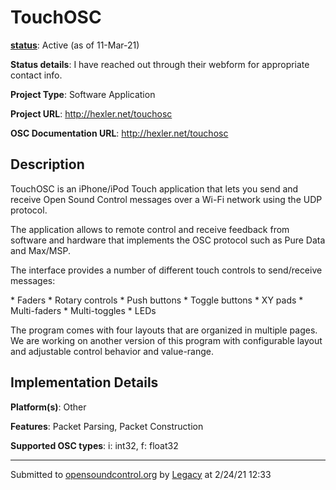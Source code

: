 # TouchOSC

**[status](../implementation-status.html)**: Active (as of 11-Mar-21)

**Status details**: 
I have reached out through their webform for appropriate contact info.

**Project Type**: Software Application

**Project URL**: <http://hexler.net/touchosc>

**OSC Documentation URL**: <http://hexler.net/touchosc>

## Description

TouchOSC is an iPhone/iPod Touch application that lets you send and receive Open Sound Control messages over a Wi-Fi network using the UDP protocol. <p> The application allows to remote control and receive feedback from software and hardware that implements the OSC protocol such as Pure Data and Max/MSP. <p> The interface provides a number of different touch controls to send/receive messages: <p> * Faders * Rotary controls * Push buttons * Toggle buttons * XY pads * Multi-faders * Multi-toggles * LEDs <p> The program comes with four layouts that are organized in multiple pages. We are working on another version of this program with configurable layout and adjustable control behavior and value-range.

## Implementation Details

**Platform(s)**: Other

**Features**: Packet Parsing, Packet Construction

**Supported OSC types**: i: int32, f: float32

---
Submitted to [opensoundcontrol.org](https://opensoundcontrol.org) by [Legacy](legacy-site.html) at 2/24/21 12:33
